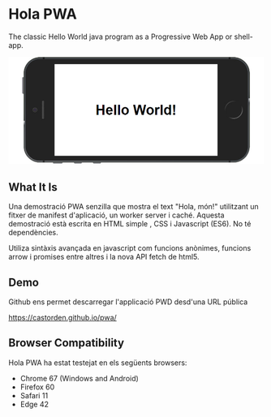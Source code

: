 # Hola PWA

The classic Hello World java program as a Progressive Web App or shell-app. 

![Hello World Screenshot](./images/screenshot.jpg " Screenshot Hello World ")

## What It Is

Una demostració PWA senzilla que mostra el text "Hola, món!" utilitzant un fitxer de manifest d'aplicació, un worker server i caché. Aquesta demostració està escrita en HTML simple , CSS i Javascript (ES6). No té dependències.

Utiliza sintàxis avançada en javascript com funcions anònimes, funcions arrow i promises entre altres i la nova API fetch de html5. 


## Demo
Github ens permet descarregar l'applicació PWD desd'una URL pública

https://castorden.github.io/pwa/

## Browser Compatibility

Hola PWA ha estat testejat en els següents  browsers:

* Chrome 67 (Windows and Android)
* Firefox 60
* Safari 11
* Edge 42
